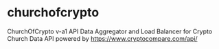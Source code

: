 # churchofcrypto
ChurchOfCrypto v-a1
API Data Aggregator and Load Balancer for Crypto Church Data
API powered by https://www.cryptocompare.com/api/
